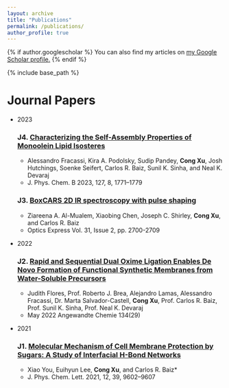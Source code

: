 ```yaml
---
layout: archive
title: "Publications"
permalink: /publications/
author_profile: true
---
```


{% if author.googlescholar %}
  You can also find my articles on <u><a href="{{author.googlescholar}}">my Google Scholar profile</a>.</u>
{% endif %}

{% include base_path %}

Journal Papers
======
* 2023
  ### J4. [Characterizing the Self-Assembly Properties of Monoolein Lipid Isosteres](https://doi.org/10.1364/OE.471984)
   * Alessandro Fracassi, Kira A. Podolsky, Sudip Pandey, **Cong Xu**, Josh Hutchings, Soenke Seifert, Carlos R. Baiz, Sunil K. Sinha, and Neal K. Devaraj
   * J. Phys. Chem. B 2023, 127, 8, 1771–1779
    
  ### J3. [BoxCARS 2D IR spectroscopy with pulse shaping](https://doi.org/10.1364/OE.471984)
   * Ziareena A. Al-Mualem, Xiaobing Chen, Joseph C. Shirley, **Cong Xu**, and Carlos R. Baiz
   * Optics Express Vol. 31, Issue 2, pp. 2700-2709

* 2022

  ### J2. [Rapid and Sequential Dual Oxime Ligation Enables De Novo Formation of Functional Synthetic Membranes from Water-Soluble Precursors](https://doi.org/10.1002/anie.202200549)
   * Judith Flores, Prof. Roberto J. Brea, Alejandro Lamas, Alessandro Fracassi, Dr. Marta Salvador-Castell, **Cong Xu**, Prof. Carlos R. Baiz, Prof. Sunil K. Sinha, Prof. Neal K. Devaraj
   * May 2022 Angewandte Chemie 134(29)
    
* 2021

  ### J1. [Molecular Mechanism of Cell Membrane Protection by Sugars: A Study of Interfacial H-Bond Networks](https://doi.org/10.1515/nanoph-2020-0356)
   * Xiao You, Euihyun Lee, **Cong Xu**, and Carlos R. Baiz*
   * J. Phys. Chem. Lett. 2021, 12, 39, 9602–9607
